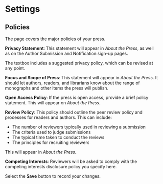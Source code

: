 # Settings
## Policies

The page covers the major policies of your press.

**Privacy Statement**: This statement will appear in *About the Press*, as well as on the Author Submission and Notification sign-up pages. 

The textbox includes a suggested privacy policy, which can be revised at any point.

**Focus and Scope of Press**: This statement will appear in *About the Press*. It should let authors, readers, and librarians know about the range of monographs and other items the press will publish.

**Open Access Policy**: If the press is open access, provide a brief policy statement. This will appear on *About the Press*.

**Review Policy**: This policy should outline the peer review policy and processes for readers and authors. This can include:

* The number of reviewers typically used in reviewing a submission
* The criteria used to judge submissions
* The typical time taken to conduct the reviews
* The principles for recruiting reviewers

This will appear in *About the Press*.

**Competing Interests**: Reviewers will be asked to comply with the competing interests disclosure policy you specify here.

Select the **Save** button to record your changes.



